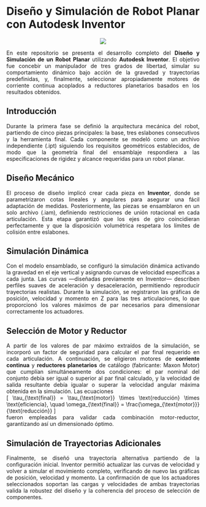 <div align="justify">

# Diseño y Simulación de Robot Planar con Autodesk Inventor

<p align="center">
  <img src="https://github.com/user-attachments/assets/2e4ae09c-c6cb-4c77-a889-f49bae71d146" />
</p>

En este repositorio se presenta el desarrollo completo del **Diseño y Simulación de un Robot Planar** utilizando **Autodesk Inventor**. El objetivo fue concebir un manipulador de tres grados de libertad, simular su comportamiento dinámico bajo acción de la gravedad y trayectorias predefinidas, y, finalmente, seleccionar apropiadamente motores de corriente continua acoplados a reductores planetarios basados en los resultados obtenidos.

## Introducción

Durante la primera fase se definió la arquitectura mecánica del robot, partiendo de cinco piezas principales: la base, tres eslabones consecutivos y la herramienta final. Cada componente se modeló como un archivo independiente (.ipt) siguiendo los requisitos geométricos establecidos, de modo que la geometría final del ensamblaje respondiera a las especificaciones de rigidez y alcance requeridas para un robot planar.

## Diseño Mecánico

El proceso de diseño implicó crear cada pieza en **Inventor**, donde se parametrizaron cotas lineales y angulares para asegurar una fácil adaptación de medidas. Posteriormente, las piezas se ensamblaron en un solo archivo (.iam), definiendo restricciones de unión rotacional en cada articulación. Esta etapa garantizó que los ejes de giro coincidieran perfectamente y que la disposición volumétrica respetara los límites de colisión entre eslabones.

## Simulación Dinámica

Con el modelo ensamblado, se configuró la simulación dinámica activando la gravedad en el eje vertical y asignando curvas de velocidad específicas a cada junta. Las curvas —diseñadas previamente en Inventor— describen perfiles suaves de aceleración y desaceleración, permitiendo reproducir trayectorias realistas. Durante la simulación, se registraron las gráficas de posición, velocidad y momento en Z para las tres articulaciones, lo que proporcionó los valores máximos de par necesarios para dimensionar correctamente los actuadores.

## Selección de Motor y Reductor

A partir de los valores de par máximo extraídos de la simulación, se incorporó un factor de seguridad para calcular el par final requerido en cada articulación. A continuación, se eligieron motores de **corriente continua** y **reductores planetarios** de catálogo (fabricante: Maxon Motor) que cumplían simultáneamente dos condiciones: el par nominal del conjunto debía ser igual o superior al par final calculado, y la velocidad de salida resultante debía igualar o superar la velocidad angular máxima obtenida en la simulación. Las ecuaciones  
\[
\tau_{\text{final}} = \tau_{\text{motor}} \times \text{reducción} \times \text{eficiencia}, 
\quad
\omega_{\text{final}} = \frac{\omega_{\text{motor}}}{\text{reducción}}
\]  
fueron empleadas para validar cada combinación motor-reductor, garantizando así un dimensionado óptimo.

## Simulación de Trayectorias Adicionales

Finalmente, se diseñó una trayectoria alternativa partiendo de la configuración inicial. Inventor permitió actualizar las curvas de velocidad y volver a simular el movimiento completo, verificando de nuevo las gráficas de posición, velocidad y momento. La confirmación de que los actuadores seleccionados soportan las cargas y velocidades de ambas trayectorias valida la robustez del diseño y la coherencia del proceso de selección de componentes.

</div>